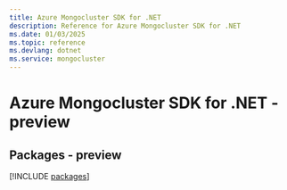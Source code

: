 ```yaml
---
title: Azure Mongocluster SDK for .NET
description: Reference for Azure Mongocluster SDK for .NET
ms.date: 01/03/2025
ms.topic: reference
ms.devlang: dotnet
ms.service: mongocluster
---
```

# Azure Mongocluster SDK for .NET - preview
## Packages - preview
[!INCLUDE [packages](mongocluster-index.md)]